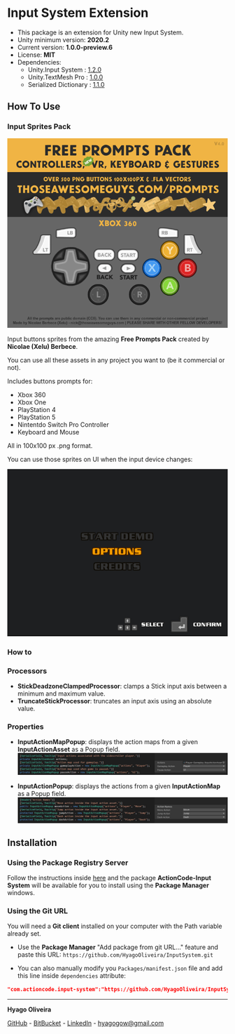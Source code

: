 # Input System Extension

* This package is an extension for Unity new Input System.
* Unity minimum version: **2020.2**
* Current version: **1.0.0-preview.6**
* License: **MIT**
* Dependencies:
	- Unity.Input System : [1.2.0](https://docs.unity3d.com/Packages/com.unity.inputsystem@1.2/changelog/CHANGELOG.html)
	- Unity.TextMesh Pro : [1.0.0](https://docs.unity3d.com/Packages/com.unity.textmeshpro@1.0/changelog/CHANGELOG.html)
	- Serialized Dictionary : [1.1.0](https://github.com/HyagoOliveira/SerializedDictionary/tree/1.1.0)

## How To Use

### Input Sprites Pack
![Free Prompts Pack Preview][prompts-pack-preview]

Input buttons sprites from the amazing **Free Prompts Pack** created by **Nicolae (Xelu) Berbece**.

You can use all these assets in any project you want to (be it commercial or not).

Includes buttons prompts for:

* Xbox 360
* Xbox One
* PlayStation 4
* PlayStation 5
* Nintentdo Switch Pro Controller
* Keyboard and Mouse

All in 100x100 px .png format.

You can use those sprites on UI when the input device changes:

![Input Device Change Showcase][prompts-showcase]

### How to

### Processors
* **StickDeadzoneClampedProcessor**: clamps a Stick input axis between a minimum and maximum value.
* **TruncateStickProcessor**: truncates an input axis using an absolute value.

### Properties

* **InputActionMapPopup**: displays the action maps from a given **InputActionAsset** as a Popup field.
![Action Map Popup Showcase][input-action-map-popup]
    
* **InputActionPopup**: displays the actions from a given **InputActionMap** as a Popup field.
![Action Popup Showcase][input-action-popup]

## Installation

### Using the Package Registry Server

Follow the instructions inside [here](https://cutt.ly/ukvj1c8) and the package **ActionCode-Input System** 
will be available for you to install using the **Package Manager** windows.

### Using the Git URL

You will need a **Git client** installed on your computer with the Path variable already set. 

- Use the **Package Manager** "Add package from git URL..." feature and paste this URL: `https://github.com/HyagoOliveira/InputSystem.git`

- You can also manually modify you `Packages/manifest.json` file and add this line inside `dependencies` attribute: 

```json
"com.actioncode.input-system":"https://github.com/HyagoOliveira/InputSystem.git"
```

---

**Hyago Oliveira**

[GitHub](https://github.com/HyagoOliveira) -
[BitBucket](https://bitbucket.org/HyagoGow/) -
[LinkedIn](https://www.linkedin.com/in/hyago-oliveira/) -
<hyagogow@gmail.com>

[prompts-pack-preview]: /Documentation~/prompts-pack-preview.gif "Free Prompts Pack Preview"
[prompts-showcase]: /Documentation~/prompts-showcase.gif "Free Prompts Pack Showcase"
[input-action-popup]: /Documentation~/showcase-input-action-popup.jpg "Action Popup"
[input-action-map-popup]: /Documentation~/showcase-input-action-map-popup.jpg "Action Map Popup"
